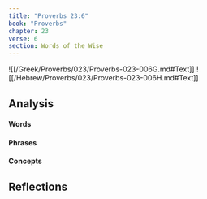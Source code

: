 ```yaml
---
title: "Proverbs 23:6"
book: "Proverbs"
chapter: 23
verse: 6
section: Words of the Wise
---
```

![[/Greek/Proverbs/023/Proverbs-023-006G.md#Text]]
![[/Hebrew/Proverbs/023/Proverbs-023-006H.md#Text]]

## Analysis

#### Words

#### Phrases

#### Concepts

## Reflections
